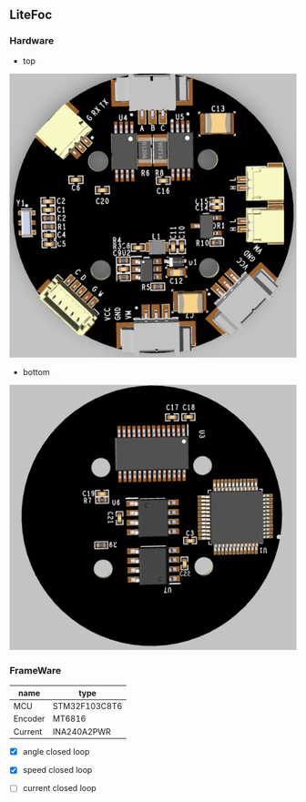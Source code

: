 ## LiteFoc

### Hardware

- top

![image-20250111134646481](doc/top.png)

- bottom

![image-20250111134609845](doc/bottom.png)

### FrameWare

| name    | type          |
| ------- | ------------- |
| MCU     | STM32F103C8T6 |
| Encoder | MT6816        |
| Current | INA240A2PWR   |

- [x] angle closed loop
- [x] speed closed loop
- [ ] current closed loop

 